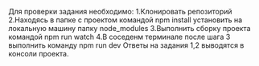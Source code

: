 Для проверки задания необходимо: 
1.Клонировать репозиторий
2.Находясь в папке с проектом командой npm install установить на локальную машину папку node_modules
3.Выполнить сборку проекта командой npm run watch
4.В соседенм терминале после шага 3 выполнить команду npm run dev
Ответы на задания 1,2 выводятся в консоли проекта.
